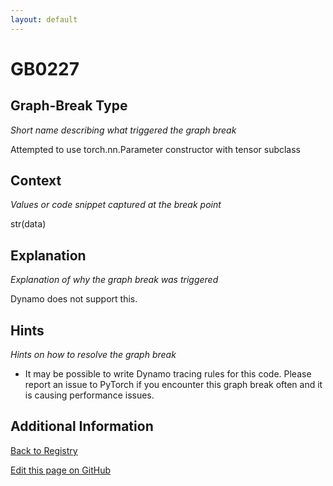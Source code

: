 ```yaml
---
layout: default
---
```

# GB0227

## Graph-Break Type
*Short name describing what triggered the graph break*

Attempted to use torch.nn.Parameter constructor with tensor subclass

## Context
*Values or code snippet captured at the break point*

str(data)

## Explanation
*Explanation of why the graph break was triggered*

Dynamo does not support this.

## Hints
*Hints on how to resolve the graph break*

- It may be possible to write Dynamo tracing rules for this code. Please report an issue to PyTorch if you encounter this graph break often and it is causing performance issues.


## Additional Information

<!-- ADDITIONAL INFORMATION START - Add custom information below this line -->

<!-- ADDITIONAL INFORMATION END -->

[Back to Registry](../index.html)

[Edit this page on GitHub](https://github.com/pytorch-labs/compile-graph-break-site/edit/main/docs/gb/gb0227.md)
